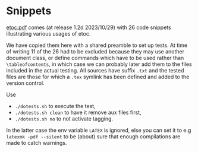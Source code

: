 # Snippets

[etoc.pdf](https://ctan.org/pkg/etoc) comes (at release 1.2d 2023/10/29) with 26 code snippets illustrating various usages of  etoc.

We have copied them here with a shared preamble to set up tests.  At time of writing 11 of the 26 had to be excluded because they may use another document class, or define commands which have to be used rather than `\tableofcontents`, in which case we can probably later add them to the files included in the actual testing.  All sources have suffix `.txt` and the tested files are those for which a `.tex` symlink has been defined and added to the version control.

Use

- ``./dotests.sh`` to execute the test,
- ``./dotests.sh clean`` to have it remove aux files first,
- ``./dotests.sh no`` to not activate tagging.

In the latter case the env variable ``LATEX`` is ignored, else you can set it to e.g ``latexmk -pdf --silent`` to be (about) sure that enough compilations are made to catch warnings.
